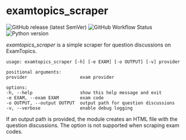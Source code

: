 # examtopics_scraper
![GitHub release (latest SemVer)](https://img.shields.io/github/v/release/aserpi/examtopics_scraper)
![GitHub Workflow Status](https://img.shields.io/github/actions/workflow/status/aserpi/examtopics_scraper/package.yml)
![Python version](https://img.shields.io/badge/python-v3.10+-blue)

_examtopics_scraper_ is a simple scraper for question discussions on ExamTopics.

```
usage: examtopics_scraper [-h] [-e EXAM] [-o OUTPUT] [-v] provider

positional arguments:
provider                    exam provider

options:
-h, --help                  show this help message and exit
-e EXAM, --exam EXAM        exam code
-o OUTPUT, --output OUTPUT  output path for question discussions
-v, --verbose               enable debug logging
```

If an output path is provided, the module creates an HTML file with the question discussions.
The option is not supported when scraping exam codes.
